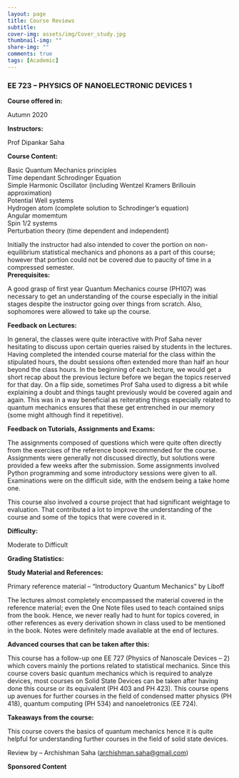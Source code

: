 ```yaml
---
layout: page
title: Course Reviews
subtitle:
cover-img: assets/img/Cover_study.jpg
thumbnail-img: ""
share-img: ""
comments: true
tags: [Academic]
---
```


### EE 723 – PHYSICS OF NANOELECTRONIC DEVICES 1
**Course offered in:**

Autumn 2020 <br>

**Instructors:**

Prof Dipankar Saha <br>

**Course Content:**

Basic Quantum Mechanics principles <br>
Time dependant Schrodinger Equation <br>
Simple Harmonic Oscillator (including Wentzel Kramers Brillouin approximation) <br>
Potential Well systems <br>
Hydrogen atom (complete solution to Schrodinger’s equation) <br>
Angular momemtum <br>
Spin 1/2 systems <br>
Perturbation theory (time dependent and independent) <br>

Initially the instructor had also intended to cover the portion on non-equilibrium statistical mechanics and phonons as a part of this course; however that portion could not be covered due to paucity of time in a compressed semester. <br>
**Prerequisites:**

A good grasp of first year Quantum Mechanics course (PH107) was necessary to get an understanding of the course especially in the initial stages despite the instructor going over things from scratch. Also, sophomores were allowed to take up the course. <br>

**Feedback on Lectures:**

In general, the classes were quite interactive with Prof Saha never hesitating to discuss upon certain queries raised by students in the lectures. Having completed the intended course material for the class within the stipulated hours, the doubt sessions often extended more than half an hour beyond the class hours. In the beginning of each lecture, we would get a short recap about the previous lecture before we began the topics reserved for that day. On a flip side, sometimes Prof Saha used to digress a bit while explaining a doubt and things taught previously would be covered again and again. This was in a way beneficial as reiterating things especially related to quantum mechanics ensures that these get entrenched in our memory (some might although find it repetitive). <br>

**Feedback on Tutorials, Assignments and Exams:**

The assignments composed of questions which were quite often directly from the exercises of the reference book recommended for the course. Assignments were generally not discussed directly, but solutions were provided a few weeks after the submission. Some assignments involved Python programming and some introductory sessions were given to all. Examinations were on the difficult side, with the endsem being a take home one. <br>

This course also involved a course project that had significant weightage to evaluation. That contributed a lot to improve the understanding of the course and some of the topics that were covered in it. <br>

**Difficulty:**

Moderate to Difficult <br>

**Grading Statistics:**


**Study Material and References:**

Primary reference material – “Introductory Quantum Mechanics” by Liboff <br>

The lectures almost completely encompassed the material covered in the reference material; even the One Note files used to teach contained snips from the book. Hence, we never really had to hunt for topics covered, in other references as every derivation shown in class used to be mentioned in the book. Notes were definitely made available at the end of lectures. <br>

**Advanced courses that can be taken after this:**

This course has a follow-up one EE 727 (Physics of Nanoscale Devices – 2) which covers mainly the portions related to statistical mechanics. Since this course covers basic quantum mechanics which is required to analyze devices, most courses on Solid State Devices can be taken after having done this course or its equivalent (PH 403 and PH 423). This course opens up avenues for further courses in the field of condensed matter physics (PH 418), quantum computing (PH 534) and nanoeletronics (EE 724). <br>

**Takeaways from the course:**

This course covers the basics of quantum mechanics hence it is quite helpful for understanding further courses in the field of solid state devices. <br>

Review by – Archishman Saha (archishman.saha@gmail.com) <br>

**Sponsored Content**